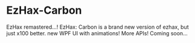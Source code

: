 # EzHax-Carbon
EzHax remastered...!
EzHax: Carbon is a brand new version of ezhax, but just x100 better.
new WPF UI with animations!
More APIs!
Coming soon...
